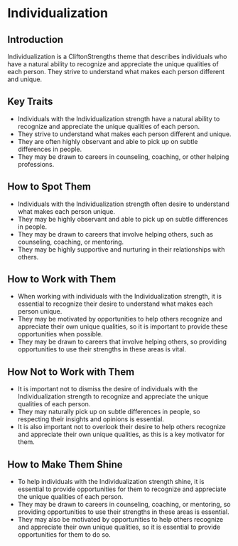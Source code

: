 # Individualization

## Introduction

Individualization is a CliftonStrengths theme that describes individuals who have a natural ability to recognize and appreciate the unique qualities of each person. They strive to understand what makes each person different and unique.

## Key Traits

- Individuals with the Individualization strength have a natural ability to recognize and appreciate the unique qualities of each person.
- They strive to understand what makes each person different and unique.
- They are often highly observant and able to pick up on subtle differences in people.
- They may be drawn to careers in counseling, coaching, or other helping professions.

## How to Spot Them

- Individuals with the Individualization strength often desire to understand what makes each person unique.
- They may be highly observant and able to pick up on subtle differences in people.
- They may be drawn to careers that involve helping others, such as counseling, coaching, or mentoring.
- They may be highly supportive and nurturing in their relationships with others.

## How to Work with Them

- When working with individuals with the Individualization strength, it is essential to recognize their desire to understand what makes each person unique.
- They may be motivated by opportunities to help others recognize and appreciate their own unique qualities, so it is important to provide these opportunities when possible.
- They may be drawn to careers that involve helping others, so providing opportunities to use their strengths in these areas is vital.

## How Not to Work with Them

- It is important not to dismiss the desire of individuals with the Individualization strength to recognize and appreciate the unique qualities of each person.
- They may naturally pick up on subtle differences in people, so respecting their insights and opinions is essential.
- It is also important not to overlook their desire to help others recognize and appreciate their own unique qualities, as this is a key motivator for them.

## How to Make Them Shine

- To help individuals with the Individualization strength shine, it is essential to provide opportunities for them to recognize and appreciate the unique qualities of each person.
- They may be drawn to careers in counseling, coaching, or mentoring, so providing opportunities to use their strengths in these areas is essential.
- They may also be motivated by opportunities to help others recognize and appreciate their own unique qualities, so it is essential to provide opportunities for them to do so.
